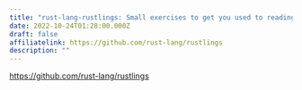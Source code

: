 ```yaml
---
title: "rust-lang-rustlings: Small exercises to get you used to reading and writing Rust code!"
date: 2022-10-24T01:28:00.000Z
draft: false
affiliatelink: https://github.com/rust-lang/rustlings
description: ""
---
```

https://github.com/rust-lang/rustlings

